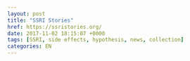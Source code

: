 ```yaml
---
layout: post
title: "SSRI Stories"
href: https://ssristories.org/
date: 2017-11-02 18:15:07 +0000
tags: [SSRI, side effects, hypothesis, news, collection]
categories: EN
---
```

